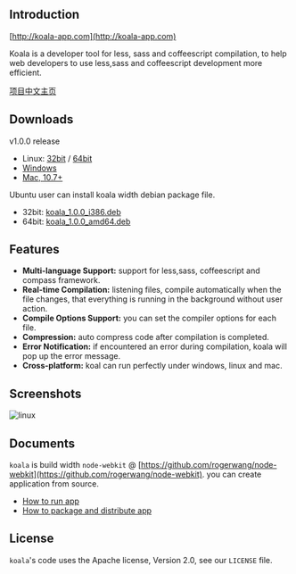 ## Introduction

[http://koala-app.com](http://koala-app.com)

Koala is a developer tool for less, sass and coffeescript compilation, to help web developers to use less,sass and coffeescript development more efficient.

[项目中文主页](http://koala-app.com/index-zh.html)

## Downloads 
v1.0.0 release

* Linux: [32bit](https://www.amazon.com/clouddrive/share?s=eno84uBQRKomJweZbXX9zA) / [64bit](https://www.amazon.com/clouddrive/share?s=mO0hMTp7RpcmXersHLSF7c)
* [Windows](https://www.amazon.com/clouddrive/share?s=AHJTrkPJQFwkySh0ktL-Gs)
* [Mac, 10.7+](https://www.amazon.com/clouddrive/share?s=hJZWpoDgSDkvPGKuUn2Ahc)

Ubuntu user can install koala width debian package file. 

* 32bit: [koala\_1.0.0\_i386.deb](https://www.amazon.com/clouddrive/share?s=jQdMlZ8iQX0l8L9ksdtn6I)
* 64bit: [koala\_1.0.0\_amd64.deb](https://www.amazon.com/clouddrive/share?s=7EnMRNj4Sk4q_2HJ3seZBw)

## Features

* **Multi-language Support:** support for less,sass, coffeescript and compass framework.
* **Real-time Compilation:** listening files, compile automatically when the file changes, that everything is running in the background without user action.
* **Compile Options Support:** you can set the compiler options for each file.
* **Compression:** auto compress code after compilation is completed.
* **Error Notification:** if encountered an error during compilation, koala will pop up the error message.
* **Cross-platform:** koal can run perfectly under windows, linux and mac.

## Screenshots

![linux](http://oklai.github.com/koala/images/screenshots/linux.png)

## Documents

`koala` is build width `node-webkit` @ [https://github.com/rogerwang/node-webkit](https://github.com/rogerwang/node-webkit). you can create application from source.

* [How to run app](https://github.com/rogerwang/node-webkit/wiki/How-to-run-apps)
* [How to package and distribute app](https://github.com/rogerwang/node-webkit/wiki/How-to-package-and-distribute-your-apps)

## License

`koala`'s code uses the Apache license, Version 2.0, see our `LICENSE` file.
